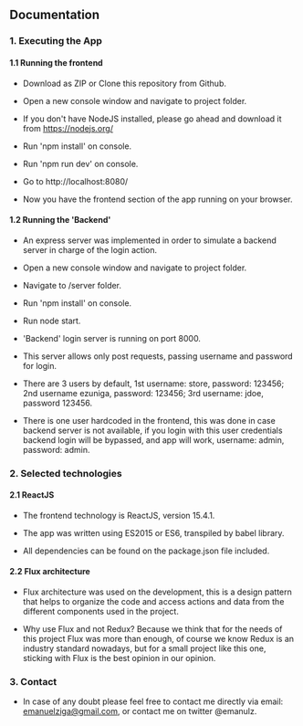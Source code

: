 ## Documentation

### 1. Executing the App

#### 1.1 Running the frontend

* Download as ZIP or Clone this repository from Github.

* Open a new console window and navigate to project folder.

* If you don't have NodeJS installed, please go ahead and download it from 
  https://nodejs.org/

* Run 'npm install' on console.

* Run 'npm run dev' on console.

* Go to http://localhost:8080/

* Now you have the frontend section of the app running on your browser.


#### 1.2 Running the 'Backend'

* An express server was implemented in order to simulate a backend server in charge of the login action.

* Open a new console window and navigate to project folder.

* Navigate to /server folder.

* Run 'npm install' on console.

* Run node start.

* 'Backend' login server is running on port 8000.

* This server allows only post requests, passing username and password for login.

* There are 3 users by default, 1st username: store, password: 123456; 
2nd username ezuniga, password: 123456; 3rd username: jdoe, password 123456.

* There is one user hardcoded in the frontend, this was done in case backend server is not available, 
if you login with this user credentials backend login will be bypassed, and app will work, 
username: admin, password: admin.


### 2. Selected technologies

#### 2.1 ReactJS

* The frontend technology is ReactJS, version 15.4.1. 

* The app was written using ES2015 or ES6, transpiled by babel library.
* All dependencies can be found on the package.json file included.


#### 2.2 Flux architecture

* Flux architecture was used on the development, this is a design pattern that helps to organize the code
and access actions and data from the different components used in the project.

* Why use Flux and not Redux? Because we think that for the needs of this project Flux was more than
enough, of course we know Redux is an industry standard nowadays, but for a small project like this one,
sticking with Flux is the best opinion in our opinion.


### 3. Contact

* In case of any doubt please feel free to contact me directly via email: emanuelziga@gmail.com, 
or contact me on twitter @emanulz.